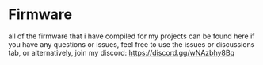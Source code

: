 # Firmware
all of the firmware that i have compiled for my projects can be found here
if you have any questions or issues, feel free to use the issues or discussions tab, or alternatively, join my discord: https://discord.gg/wNAzbhy8Bq
